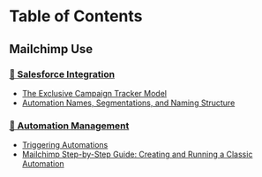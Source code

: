# Table of Contents

## Mailchimp Use

### [🔗 Salesforce Integration](mailchimp-use/salesforce-integration/README.md)
  * [The Exclusive Campaign Tracker Model](mailchimp-use/salesforce-integration/exclusive-campaign-tracker-model.md)
  * [Automation Names, Segmentations, and Naming Structure](mailchimp-use/salesforce-integration/automation-names-segmentations-and-structure.md)
### [🤖 Automation Management](mailchimp-use/automation-management/README.md)
  * [Triggering Automations](mailchimp-use/automation-management/triggering-automations.md)
  * [Mailchimp Step-by-Step Guide: Creating and Running a Classic Automation](mailchimp-use/automation-management/mailchimp-step-by-step-guide-creating-and-running-a-classic-automation.md)